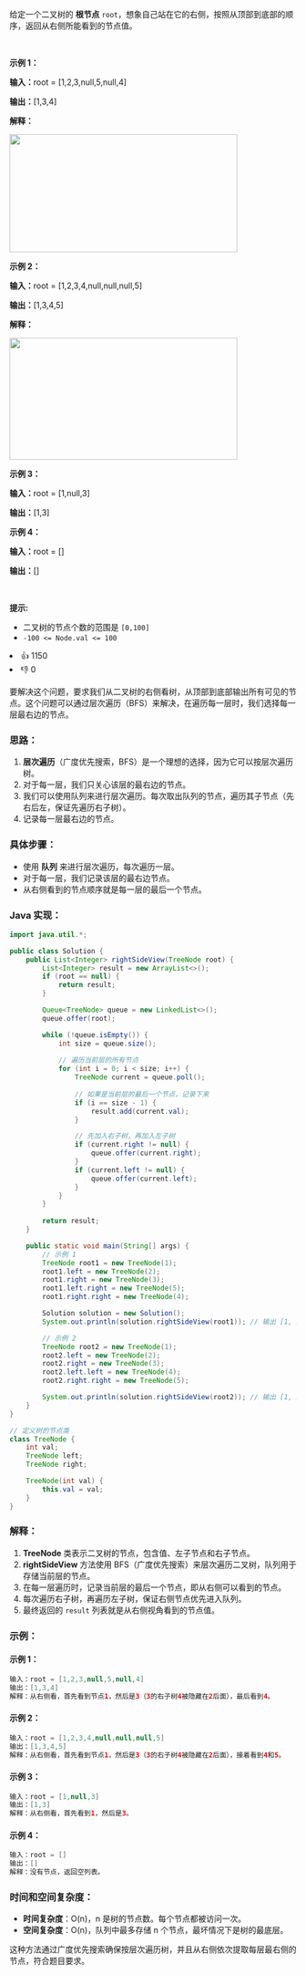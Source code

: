 <p>给定一个二叉树的 <strong>根节点</strong> <code>root</code>，想象自己站在它的右侧，按照从顶部到底部的顺序，返回从右侧所能看到的节点值。</p>

<p>&nbsp;</p>

<p><strong class="example">示例 1：</strong></p>

<div class="example-block"> 
 <p><span class="example-io"><b>输入：</b>root = [1,2,3,null,5,null,4]</span></p> 
</div>

<p><strong>输出：</strong><span class="example-io">[1,3,4]</span></p>

<p><strong>解释：</strong></p>

<p><img alt="" src="https://assets.leetcode.com/uploads/2024/11/24/tmpd5jn43fs-1.png" style="width: 400px; height: 207px;" /></p>

<p><strong class="example">示例 2：</strong></p>

<div class="example-block"> 
 <p><span class="example-io"><b>输入：</b>root = [1,2,3,4,null,null,null,5]</span></p> 
</div>

<p><span class="example-io"><b>输出：</b>[1,3,4,5]</span></p>

<p><strong>解释：</strong></p>

<p><img alt="" src="https://assets.leetcode.com/uploads/2024/11/24/tmpkpe40xeh-1.png" style="width: 400px; height: 214px;" /></p>

<p><strong class="example">示例 3：</strong></p>

<div class="example-block"> 
 <p><strong>输入：</strong><span class="example-io">root = [1,null,3]</span></p> 
</div>

<p><strong>输出：</strong><span class="example-io">[1,3]</span></p>

<p><strong class="example">示例 4：</strong></p>

<div class="example-block"> 
 <p><span class="example-io"><b>输入：</b>root = []</span></p> 
</div>

<p><strong>输出：</strong><span class="example-io">[]</span></p>

<p>&nbsp;</p>

<p><strong>提示:</strong></p>

<ul> 
 <li>二叉树的节点个数的范围是 <code>[0,100]</code></li> 
 <li>
  <meta charset="UTF-8" /><code>-100&nbsp;&lt;= Node.val &lt;= 100</code>&nbsp;</li> 
</ul>

<div><li>👍 1150</li><li>👎 0</li></div>

要解决这个问题，要求我们从二叉树的右侧看树，从顶部到底部输出所有可见的节点。这个问题可以通过层次遍历（BFS）来解决，在遍历每一层时，我们选择每一层最右边的节点。

### 思路：
1. **层次遍历**（广度优先搜索，BFS）是一个理想的选择，因为它可以按层次遍历树。
2. 对于每一层，我们只关心该层的最右边的节点。
3. 我们可以使用队列来进行层次遍历。每次取出队列的节点，遍历其子节点（先右后左，保证先遍历右子树）。
4. 记录每一层最右边的节点。

### 具体步骤：
- 使用 **队列** 来进行层次遍历，每次遍历一层。
- 对于每一层，我们记录该层的最右边节点。
- 从右侧看到的节点顺序就是每一层的最后一个节点。

### Java 实现：

```java
import java.util.*;

public class Solution {
    public List<Integer> rightSideView(TreeNode root) {
        List<Integer> result = new ArrayList<>();
        if (root == null) {
            return result;
        }

        Queue<TreeNode> queue = new LinkedList<>();
        queue.offer(root);

        while (!queue.isEmpty()) {
            int size = queue.size();
            
            // 遍历当前层的所有节点
            for (int i = 0; i < size; i++) {
                TreeNode current = queue.poll();
                
                // 如果是当前层的最后一个节点，记录下来
                if (i == size - 1) {
                    result.add(current.val);
                }

                // 先加入右子树，再加入左子树
                if (current.right != null) {
                    queue.offer(current.right);
                }
                if (current.left != null) {
                    queue.offer(current.left);
                }
            }
        }
        
        return result;
    }

    public static void main(String[] args) {
        // 示例 1
        TreeNode root1 = new TreeNode(1);
        root1.left = new TreeNode(2);
        root1.right = new TreeNode(3);
        root1.left.right = new TreeNode(5);
        root1.right.right = new TreeNode(4);

        Solution solution = new Solution();
        System.out.println(solution.rightSideView(root1)); // 输出 [1, 3, 4]

        // 示例 2
        TreeNode root2 = new TreeNode(1);
        root2.left = new TreeNode(2);
        root2.right = new TreeNode(3);
        root2.left.left = new TreeNode(4);
        root2.right.right = new TreeNode(5);

        System.out.println(solution.rightSideView(root2)); // 输出 [1, 3, 4, 5]
    }
}

// 定义树的节点类
class TreeNode {
    int val;
    TreeNode left;
    TreeNode right;

    TreeNode(int val) {
        this.val = val;
    }
}
```

### 解释：
1. **TreeNode** 类表示二叉树的节点，包含值、左子节点和右子节点。
2. **rightSideView** 方法使用 BFS（广度优先搜索）来层次遍历二叉树，队列用于存储当前层的节点。
3. 在每一层遍历时，记录当前层的最后一个节点，即从右侧可以看到的节点。
4. 每次遍历右子树，再遍历左子树，保证右侧节点优先进入队列。
5. 最终返回的 `result` 列表就是从右侧视角看到的节点值。

### 示例：
#### 示例 1：
```java
输入：root = [1,2,3,null,5,null,4]
输出：[1,3,4]
解释：从右侧看，首先看到节点1，然后是3（3的右子树4被隐藏在2后面），最后看到4。
```

#### 示例 2：
```java
输入：root = [1,2,3,4,null,null,null,5]
输出：[1,3,4,5]
解释：从右侧看，首先看到节点1，然后是3（3的右子树4被隐藏在2后面），接着看到4和5。
```

#### 示例 3：
```java
输入：root = [1,null,3]
输出：[1,3]
解释：从右侧看，首先看到1，然后是3。
```

#### 示例 4：
```java
输入：root = []
输出：[]
解释：没有节点，返回空列表。
```

### 时间和空间复杂度：
- **时间复杂度**：O(n)，n 是树的节点数。每个节点都被访问一次。
- **空间复杂度**：O(n)，队列中最多存储 n 个节点，最坏情况下是树的最底层。

这种方法通过广度优先搜索确保按层次遍历树，并且从右侧依次提取每层最右侧的节点，符合题目要求。